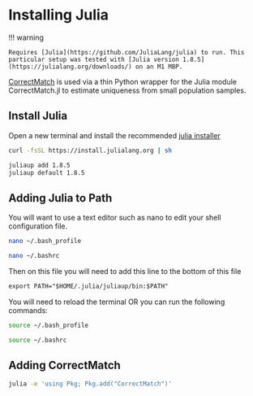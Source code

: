 # Installing Julia

!!! warning

    Requires [Julia](https://github.com/JuliaLang/julia) to run. This particular setup was tested with [Julia version 1.8.5](https://julialang.org/downloads/) on an M1 MBP.

[CorrectMatch](https://github.com/computationalprivacy/pycorrectmatch) is used via a thin Python wrapper for the Julia module CorrectMatch.jl to estimate uniqueness from small population samples.

## Install Julia

Open a new terminal and install the recommended [julia installer](https://julialang.org/downloads/)
``` bash title="Install Julia"
curl -fsSL https://install.julialang.org | sh
```

``` bash title="Download Julia version 1.8.5 and set default to 1.8.5"
juliaup add 1.8.5
juliaup default 1.8.5
```

## Adding Julia to Path

You will want to use a text editor such as nano to edit your shell configuration file.

```bash title="Opening shell configuration file for Mac"
nano ~/.bash_profile
```

```bash title="Opening shell configuration file for WSL"
nano ~/.bashrc
```

Then on this file you will need to add this line to the bottom of this file
```txt title="Adding Julia to path"
export PATH="$HOME/.julia/juliaup/bin:$PATH"
```

You will need to reload the terminal OR you can run the following commands:

```bash title="Re-initialising the Shell for Mac"
source ~/.bash_profile
```

```bash title="Re-initialising the Shell for WSL"
source ~/.bashrc
```

## Adding CorrectMatch

```bash title="Add CorrectMatch package to Julia"
julia -e 'using Pkg; Pkg.add("CorrectMatch")'
```